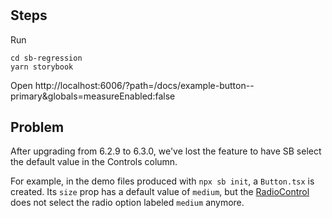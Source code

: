 # 

## Steps

Run
```
cd sb-regression 
yarn storybook
```

Open http://localhost:6006/?path=/docs/example-button--primary&globals=measureEnabled:false

## Problem

After upgrading from 6.2.9 to 6.3.0, we've lost the feature to have SB select the default value in the Controls column.

For example, in the demo files produced with `npx sb init`, a `Button.tsx` is created.
Its `size` prop has a default value of `medium`, but the [RadioControl](https://github.com/storybookjs/storybook/blob/7064642e1aee7786c77fe735c064c0c29dbcee01/lib/components/src/controls/options/Radio.tsx) does not select the radio option labeled `medium` anymore.

